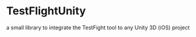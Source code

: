 TestFlightUnity
===============

a small library to integrate the TestFight tool to any Unity 3D (iOS) project 